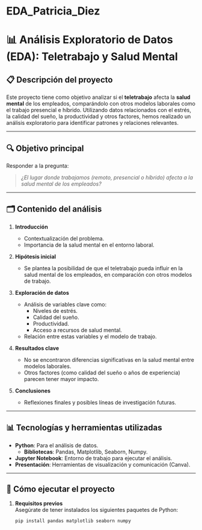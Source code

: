 # EDA_Patricia_Diez
# 📊 Análisis Exploratorio de Datos (EDA): Teletrabajo y Salud Mental  

## 📋 **Descripción del proyecto**  
Este proyecto tiene como objetivo analizar si el **teletrabajo** afecta la **salud mental** de los empleados, comparándolo con otros modelos laborales como el trabajo presencial e híbrido. Utilizando datos relacionados con el estrés, la calidad del sueño, la productividad y otros factores, hemos realizado un análisis exploratorio para identificar patrones y relaciones relevantes.  

---

## 🔍 **Objetivo principal**  
Responder a la pregunta:  
> *¿El lugar donde trabajamos (remoto, presencial o híbrido) afecta a la salud mental de los empleados?*  

---

## 🗂️ **Contenido del análisis**  

1. **Introducción**  
   - Contextualización del problema.  
   - Importancia de la salud mental en el entorno laboral.  

2. **Hipótesis inicial**  
   - Se plantea la posibilidad de que el teletrabajo pueda influir en la salud mental de los empleados, en comparación con otros modelos de trabajo.  

3. **Exploración de datos**  
   - Análisis de variables clave como:  
      - Niveles de estrés.  
      - Calidad del sueño.  
      - Productividad.  
      - Acceso a recursos de salud mental.  
   - Relación entre estas variables y el modelo de trabajo.  

4. **Resultados clave**  
   - No se encontraron diferencias significativas en la salud mental entre modelos laborales.  
   - Otros factores (como calidad del sueño o años de experiencia) parecen tener mayor impacto.  

5. **Conclusiones**  
   - Reflexiones finales y posibles líneas de investigación futuras.  

---

## 📊 **Tecnologías y herramientas utilizadas**  
- **Python**: Para el análisis de datos.  
   - **Bibliotecas**: Pandas, Matplotlib, Seaborn, Numpy.  
- **Jupyter Notebook**: Entorno de trabajo para ejecutar el análisis.  
- **Presentación**: Herramientas de visualización y comunicación (Canva).  

---
## 🚀 **Cómo ejecutar el proyecto**  

1. **Requisitos previos**  
   Asegúrate de tener instalados los siguientes paquetes de Python:  
   ```bash
   pip install pandas matplotlib seaborn numpy
